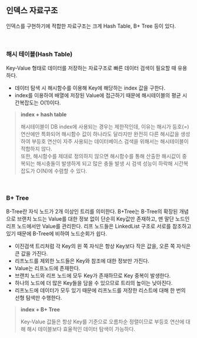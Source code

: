 ## 인덱스 자료구조
인덱스를 구현하기에 적합한 자료구조는 크게 Hash Table, B+ Tree 등이 있다.

<br>

### 해시 테이블(Hash Table)
Key-Value 형태로 데이터를 저장하는 자료구조로 빠른 데이터 검색이 필요할 때 유용하다.
- 데이터 탐색 시 해시함수를 이용해 Key에 해당하는 index 값을 구한다.
- index를 이용하여 배열에 저장된 Value에 접근하기 때문에 해시테이블의 평균 시간복잡도는 O(1)이다.

> **index + hash table**   
> 
> 해시테이블이 DB index에 사용되는 경우는 제한적인데, 이유는 해시가 등호(=) 연산에만 특화되어 해시함수 값이 하나라도 달라지만 완전히 다른 해시값을 생성하여 부등호 연산이 자주 사용되는 데이터베이스 검색을 위해서는 해시테이블이 적합하지 않다.   
> 또한, 해시함수를 제대로 정의하지 않으면 해시함수를 통해 산출한 해시값이 중복되는 해시충돌이 발생하게 되고 많은 충돌 발생 시 검색 성능이 하락해 시간복잡도가 O(N)에 수렴할 수 있다.

<br>

### B+ Tree
B-Tree란 자식 노드가 2개 이상인 트리를 의미한다. B+Tree는 B-Tree의 확장된 개념으로 브랜치 노드는 Value를 대한 정보 없이 단순히 Key값만 존재하고, 맨 말단 노드인 리프 노드에서만 Value를 관리한다. 리프 노드들은 LinkedList 구조로 서로를 참조하고 있기 때문에 B-Tree에 비하여 노드순회가 쉽다.
- 이진검색 트리처럼 각 Key의 왼 쪽 자식은 항상 Key보다 작은 값을, 오른 쪽 자식은 큰 값을 가진다.
- 리프노드를 제외한 노드들은 Key와 참조에 대한 정보만 가진다.
- Value는 리프노드에 존재한다.
- 브랜치 노드와 리프 노드에 모두 Key가 존재하므로 Key 중복이 발생한다.
- 하나의 노드에 더 많은 Key들을 담을 수 있으므로 트리의 높이는 낮아진다.
- 리프노드에 데이터가 모두 있기 때문에 리프노드를 저장한 리스트에 대해 한 번의 선형 탐색만 수행한다.

> **index + B+ Tree**  
> 
> Key-Value 값들은 항상 Key를 기준으로 오름차순 정렬이므로 부등호 연산에 대해 해시 테이블보다 효율적인 데이터 탐색이 가능하다.
